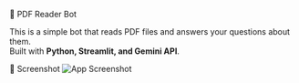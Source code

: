 📄 PDF Reader Bot

This is a simple bot that reads PDF files and answers your questions about them.  
Built with **Python, Streamlit, and Gemini API**.

 📸 Screenshot
![App Screenshot](images/screenshot1.png)
